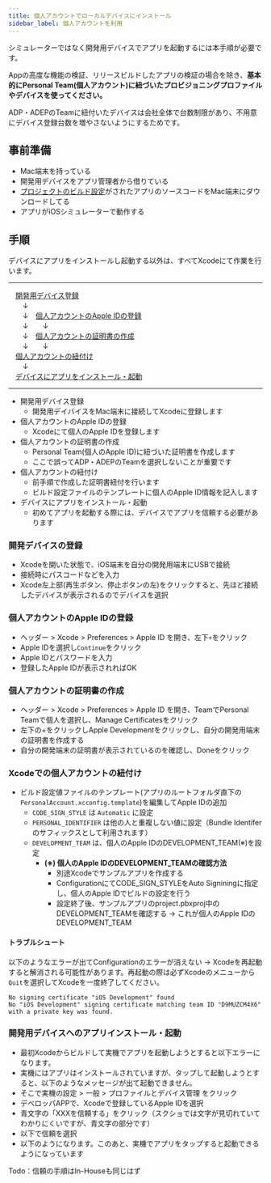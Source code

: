 ```yaml
---
title: 個人アカウントでローカルデバイスにインストール
sidebar_label: 個人アカウントを利用
---
```



シミュレーターではなく開発用デバイスでアプリを起動するには本手順が必要です。

Appの高度な機能の検証、リリースビルドしたアプリの検証の場合を除き、**基本的にPersonal Team(個人アカウント)に紐づいたプロビジョニングプロファイルやデバイスを使ってください。**

ADP・ADEPのTeamに紐付いたデバイスは会社全体で台数制限があり、不用意にデバイス登録台数を増やさないようにするためです。


## 事前準備
- Mac端末を持っている
- 開発用デバイスをアプリ管理者から借りている
- [プロジェクトのビルド設定](bulid_setting)がされたアプリのソースコードをMac端末にダウンロードしてる
- アプリがiOSシミュレーターで動作する

## 手順
デバイスにアプリをインストールし起動する以外は、すべてXcodeにて作業を行います。

---
　[開発用デバイス登録](./here)  
　　↓  
　　↓　[個人アカウントのApple IDの登録](./here)  
　　↓　　↓  
　　↓　[個人アカウントの証明書の作成](./here)  
　　↓　　↓　  
　[個人アカウントの紐付け](./here)  
　　↓  
　[デバイスにアプリをインストール・起動](./here)


---


- 開発用デバイス登録
  - 開発用デイバイスをMac端末に接続してXcodeに登録します
- 個人アカウントのApple IDの登録
  - Xcodeにて個人のApple IDを登録します
- 個人アカウントの証明書の作成
  - Personal Team(個人のApple ID)に紐づいた証明書を作成します
  - ここで誤ってADP・ADEPのTeamを選択しないことが重要です
- 個人アカウントの紐付け
  - 前手順で作成した証明書紐付を行います
  - ビルド設定ファイルのテンプレートに個人のApple ID情報を記入します
- デバイスにアプリをインストール・起動
  - 初めてアプリを起動する際には、デバイスでアプリを信頼する必要があります


### 開発デバイスの登録


- Xcodeを開いた状態で、iOS端末を自分の開発用端末にUSBで接続
- 接続時にパスコードなどを入力
- Xcode左上部(再生ボタン、停止ボタンの左)をクリックすると、先ほど接続したデバイスが表示されるのでデバイスを選択


### 個人アカウントのApple IDの登録

- ヘッダー > Xcode > Preferences > Apple ID を開き、左下`+`をクリック
- Apple IDを選択し`Continue`をクリック
- Apple IDとパスワードを入力
- 登録したApple IDが表示されればOK


### 個人アカウントの証明書の作成

- ヘッダー > Xcode > Preferences > Apple ID を開き、TeamでPersonal Teamで個人を選択し、Manage Certificatesをクリック
- 左下の+をクリックしApple Developmentをクリックし、自分の開発用端末の証明書を作成する
- 自分の開発端末の証明書が表示されているのを確認し、Doneをクリック

### Xcodeでの個人アカウントの紐付け

- ビルド設定値ファイルのテンプレート(アプリのルートフォルダ直下の`PersonalAccount.xcconfig.template`)を編集してApple IDの追加
   - `CODE_SIGN_STYLE` は `Automatic` に設定
   - `PERSONAL_IDENTIFIER` は他の人と重複しない値に設定（Bundle Identiferのサフィックスとして利用されます）
   - `DEVELOPMENT_TEAM` は、個人のApple IDのDEVELOPMENT_TEAM(※)を設定
      - **(※) 個人のApple IDのDEVELOPMENT_TEAMの確認方法**  
        - 別途Xcodeでサンプルアプリを作成する
        - ConfigurationにてCODE_SIGN_STYLEをAuto Signiningに指定し、個人のApple IDでビルドの設定を行う
        - 設定終了後、サンプルアプリのproject.pbxproj中のDEVELOPMENT_TEAMを確認する → これが個人のApple IDのDEVELOPMENT_TEAM

#### トラブルシュート

以下のようなエラーが出てConfigurationのエラーが消えない
→ Xcodeを再起動すると解消される可能性があります。再起動の際は必ずXcodeのメニューから`Quit`を選択してXcodeを一度終了してください。

```
No signing certificate "iOS Development" found
No "iOS Development" signing certificate matching team ID "D9MUZCM4X6" with a private key was found.
```

### 開発用デバイスへのアプリインストール・起動

- 最初Xcodeからビルドして実機でアプリを起動しようとすると以下エラーになります。
- 実機にはアプリはインストールされていますが、タップして起動しようとすると、以下のようなメッセージが出て起動できません。
- そこで実機の設定 > 一般 > プロファイルとデバイス管理 をクリック
- デベロッパAPPで、Xcodeで登録しているApple IDを選択
- 青文字の「XXXを信頼する」をクリック（スクショでは文字が見切れていてわかりにくいですが、青文字の部分です）
- 以下で信頼を選択
- 以下のようになります。このあと、実機でアプリをタップすると起動できるようになっています

Todo：信頼の手順はIn-Houseも同じはず
